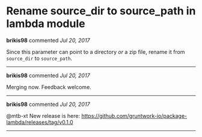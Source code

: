 # Rename source_dir to source_path in lambda module

**brikis98** commented *Jul 20, 2017*

Since this parameter can point to a directory *or* a zip file, rename it from `source_dir` to `source_path`.
<br />
***


**brikis98** commented *Jul 20, 2017*

Merging now. Feedback welcome.
***

**brikis98** commented *Jul 20, 2017*

@mtb-xt New release is here: https://github.com/gruntwork-io/package-lambda/releases/tag/v0.1.0
***

